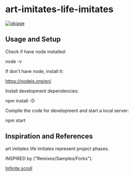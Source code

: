 # art-imitates-life-imitates

[![pkiage](https://circleci.com/gh/pkiage/art-art-imitates-life-imitates.svg?style=svg)](https://app.circleci.com/pipelines/github/pkiage/art-imitates-life-scroll)

## Usage and Setup

Check if have node installed:

node -v

If don't have node, install it:

https://nodejs.org/en/

Install development dependencies:

npm install -D

Compile the code for development and start a local server:

npm start

## Inspiration and References

art imitates life imitates represent project phases.

INSPIRED by ("Remixes/Samples/Forks"):

[Infinite scroll](https://codepen.io/vincentorback/pen/zxRyzj)
